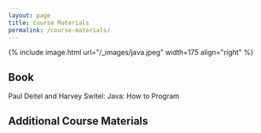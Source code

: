 ```yaml
---
layout: page
title: Course Materials
permalink: /course-materials/
---
```


{% include image.html url="/_images/java.jpeg" width=175 align="right" %}

## Book

Paul Deitel and Harvey Switel: Java: How to Program

## Additional Course Materials



